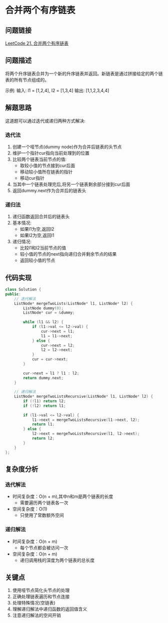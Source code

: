 # 合并两个有序链表

## 问题链接
[LeetCode 21. 合并两个有序链表](https://leetcode.com/problems/merge-two-sorted-lists/)

## 问题描述
将两个升序链表合并为一个新的升序链表并返回。新链表是通过拼接给定的两个链表的所有节点组成的。

示例:
输入: l1 = [1,2,4], l2 = [1,3,4]
输出: [1,1,2,3,4,4]

## 解题思路
这道题可以通过迭代或递归两种方式解决:

### 迭代法
1. 创建一个哑节点(dummy node)作为合并后链表的头节点
2. 维护一个指针cur指向当前处理到的位置
3. 比较两个链表当前节点的值:
   - 取较小值的节点接到cur后面
   - 移动较小值所在链表的指针
   - 移动cur指针
4. 当其中一个链表处理完后,将另一个链表剩余部分接到cur后面
5. 返回dummy.next作为合并后的链表头

### 递归法
1. 递归函数返回合并后的链表头
2. 基本情况:
   - 如果l1为空,返回l2
   - 如果l2为空,返回l1
3. 递归情况:
   - 比较l1和l2当前节点的值
   - 较小值的节点的next指向递归合并剩余节点的结果
   - 返回较小值的节点

## 代码实现
```cpp
class Solution {
public:
    // 迭代解法
    ListNode* mergeTwoLists(ListNode* l1, ListNode* l2) {
        ListNode dummy(0);
        ListNode* cur = &dummy;
        
        while (l1 && l2) {
            if (l1->val <= l2->val) {
                cur->next = l1;
                l1 = l1->next;
            } else {
                cur->next = l2;
                l2 = l2->next;
            }
            cur = cur->next;
        }
        
        cur->next = l1 ? l1 : l2;
        return dummy.next;
    }
    
    // 递归解法
    ListNode* mergeTwoListsRecursive(ListNode* l1, ListNode* l2) {
        if (!l1) return l2;
        if (!l2) return l1;
        
        if (l1->val <= l2->val) {
            l1->next = mergeTwoListsRecursive(l1->next, l2);
            return l1;
        } else {
            l2->next = mergeTwoListsRecursive(l1, l2->next);
            return l2;
        }
    }
};
```

## 复杂度分析
### 迭代解法
- 时间复杂度：O(n + m),其中n和m是两个链表的长度
  - 需要遍历两个链表各一次
- 空间复杂度：O(1)
  - 只使用了常数额外空间

### 递归解法
- 时间复杂度：O(n + m)
  - 每个节点都会被访问一次
- 空间复杂度：O(n + m)
  - 递归调用栈的深度为两个链表的总长度

## 关键点
1. 使用哑节点简化头节点的处理
2. 正确处理链表遍历和节点连接
3. 处理特殊情况(空链表)
4. 理解递归解法中递归函数的返回值含义
5. 注意递归解法的空间开销